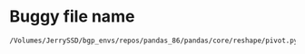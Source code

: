 # Buggy file name

```text
/Volumes/JerrySSD/bgp_envs/repos/pandas_86/pandas/core/reshape/pivot.py
```
